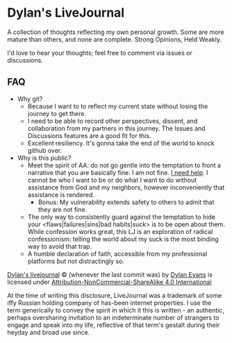 # Dylan's LiveJournal

A collection of thoughts reflecting my own personal growth. Some are more mature than others, and none are complete.  Strong Opinions, Held Weakly. 

I'd love to hear your thoughts; feel free to comment via issues or discussions.

## FAQ
- Why git?
  - Because I want to to reflect my current state without losing the journey to get there.
  - I need to be able to record other perspectives, dissent, and collaboration from my partners in this journey. The Issues and Discussions features are a good fit for this.
  - Excellent resiliency. It's gonna take the end of the world to knock github over.
- Why is this public? 
  - Meet the spirit of AA: do not go gentle into the temptation to front a narrative that you are basically fine. I am not fine. [I need help](https://saltyonsecurity.net/help-personal/). I cannot be who I want to be or do what I want to do without assistance from God and my neighbors, however inconveniently that assistance is rendered.
     - Bonus: My vulnerability extends safety to others to admit that they are not fine.
  - The only way to consistently guard against the temptation to hide your <flaws|failures|sins|bad habits|suck> is to be open about them. While confession works great, this LJ is an exploration of radical confessionism: telling the world about my suck is the most binding way to avoid that trap.
  - A humble declaration of faith, accessible from my professional platforms but not distractingly so. 


[Dylan's livejournal](https://github.com/dylannevans/LiveJournal) © (whenever the last commit was) by [Dylan Evans](https://saltyonsecurity.net/) is licensed under  [Attribution-NonCommercial-ShareAlike 4.0 International](http://creativecommons.org/licenses/by-nc-sa/4.0/?ref=chooser-v1)

At the time of writing this disclosure, LiveJournal was a trademark of some iffy Russian holding company of has-been internet properties. I use the term generically to convey the spirit in which it this is written - an authentic, perhaps oversharing invitation to an indeterminate number of strangers to engage and speak into my life, reflective of that term's gestalt during their heyday and broad use since.
